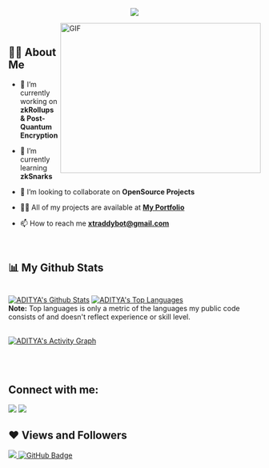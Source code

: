 <p align="center">
  <a href="https://github.com/fairyland0926"><img src="https://readme-typing-svg.herokuapp.com/?lines=Hi,%20I'm%20Aditya%20Koranga%20👋;&font=Pacifico&center=true&width=650&height=120&color=58a6ff&vCenter=true&size=45%22"></a>
</p>
<div align = "left">
  <img  align=right alt="GIF" src="https://github.com/abhisheknaiidu/abhisheknaiidu/blob/master/code.gif?raw=true" width="400" height="300" />
<br>


## 🙋‍♂️ About Me
<!-- <h2 align="left"> <img src="https://media.giphy.com/media/26DoiqmYcxgFICb3G/giphy.gif" width="30px"> About Me</h2> -->

- 🔭 I’m currently working on **zkRollups & Post-Quantum Encryption**

- 🌱 I’m currently learning **zkSnarks**

- 👯 I’m looking to collaborate on **OpenSource Projects**

- 👨‍💻 All of my projects are available at **[My Portfolio](https://github.com/AdityaKoranga?tab=repositories)**

- 📫 How to reach me **xtraddybot@gmail.com**



<br/>
<!-- 
## 🚀 Languages and Tools:


<p align="left"> <a href="https://www.cprogramming.com/" target="_blank" rel="noreferrer"> <img src="https://raw.githubusercontent.com/devicons/devicon/master/icons/c/c-original.svg" alt="c" width="40" height="40"/> </a> <a href="https://www.w3schools.com/cpp/" target="_blank" rel="noreferrer"> <img src="https://raw.githubusercontent.com/devicons/devicon/master/icons/cplusplus/cplusplus-original.svg" alt="cplusplus" width="40" height="40"/> </a> <a href="https://www.docker.com/" target="_blank" rel="noreferrer"> <img src="https://raw.githubusercontent.com/devicons/devicon/master/icons/docker/docker-original-wordmark.svg" alt="docker" width="40" height="40"/> </a> <a href="https://git-scm.com/" target="_blank" rel="noreferrer"> <img src="https://www.vectorlogo.zone/logos/git-scm/git-scm-icon.svg" alt="git" width="40" height="40"/> </a> <a href="https://golang.org" target="_blank" rel="noreferrer"> <img src="https://raw.githubusercontent.com/devicons/devicon/master/icons/go/go-original.svg" alt="go" width="40" height="40"/> </a> <a href="https://kubernetes.io" target="_blank" rel="noreferrer"> <img src="https://www.vectorlogo.zone/logos/kubernetes/kubernetes-icon.svg" alt="kubernetes" width="40" height="40"/> </a> <a href="https://www.linux.org/" target="_blank" rel="noreferrer"> <img src="https://raw.githubusercontent.com/devicons/devicon/master/icons/linux/linux-original.svg" alt="linux" width="40" height="40"/> </a> <img src="https://raw.githubusercontent.com/devicons/devicon/master/icons/mysql/mysql-original-wordmark.svg" alt="mysql" width="40" height="40"/> </a> <a href="https://www.python.org" target="_blank" rel="noreferrer"> <img src="https://raw.githubusercontent.com/devicons/devicon/master/icons/python/python-original.svg" alt="python" width="40" height="40"/> </a> </p> -->


<!-- [![React Badge](https://img.shields.io/badge/-React-61DBFB?style=for-the-badge&labelColor=black&logo=react&logoColor=61DBFB)](#)  [![Javascript Badge](https://img.shields.io/badge/-Javascript-F0DB4F?style=for-the-badge&labelColor=black&logo=javascript&logoColor=F0DB4F)](#) [![Typescript Badge](https://img.shields.io/badge/-Typescript-007acc?style=for-the-badge&labelColor=black&logo=typescript&logoColor=007acc)](#) [![Nodejs Badge](https://img.shields.io/badge/-Nodejs-3C873A?style=for-the-badge&labelColor=black&logo=node.js&logoColor=3C873A)](#) [![GraphQL Badge](https://img.shields.io/badge/-GraphQl-e535ab?style=for-the-badge&labelColor=black&logo=node.js&logoColor=e535ab)](#) -->
<!-- <br/>

<p align="left">
    <a href="https://github.com/AdityaKoranga/github-readme-streak-stats">
        <img title="🔥 Get streak stats for your profile at git.io/streak-stats" alt="Aditya's streak" src="https://github-readme-streak-stats.herokuapp.com/?user=AdityaKoranga&theme=black-ice&hide_border=true&stroke=0000&background=060A0CD0"/>
    </a>
</p>

<br/> -->

## 📊 My Github Stats

  <br/>
    <a href="https://github.com/AdityaKoranga/github-readme-stats"><img alt="ADITYA's Github Stats" src="https://github-readme-stats.vercel.app/api?username=AdityaKoranga&show_icons=true&count_private=true&theme=react&hide_border=true&bg_color=0D1117" /></a>
  <a href="https://github.com/AdityaKoranga/github-readme-stats"><img alt="ADITYA's Top Languages" src="https://github-readme-stats.vercel.app/api/top-langs/?username=AdityaKoranga&langs_count=8&count_private=true&layout=compact&theme=react&hide_border=true&bg_color=0D1117" /></a>
  <br/>
  <b>Note:</b> Top languages is only a metric of the languages my public code consists of and doesn't reflect experience or skill level.


<br/>
<br/>

<a href="https://github.com/AdityaKoranga/github-readme-activity-graph"><img alt="ADITYA's Activity Graph" src="https://activity-graph.herokuapp.com/graph?username=AdityaKoranga&bg_color=0D1117&color=5BCDEC&line=5BCDEC&point=FFFFFF&hide_border=true" /></a>

<br/>
<br/>

## Connect with me:
<p align="left">

<a href = "https://www.linkedin.com/in/aditya-koranga-061517220/"><img src="https://img.icons8.com/fluent/48/000000/linkedin.png"/></a>
<a href = "https://twitter.com/AddyTiv"><img src="https://img.icons8.com/fluent/48/000000/twitter.png"/></a>



</p>

## ❤ Views and Followers
<a href="https://github.com/AdityaKoranga/github-profile-views-counter">
    <img src="https://komarev.com/ghpvc/?username=AddyTiv">
</a>
<a href="https://github.com/AdityaKoranga?tab=followers"><img src="https://img.shields.io/github/followers/AdityaKoranga?label=Followers&style=social" alt="GitHub Badge"></a>
